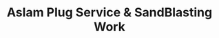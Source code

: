---
title: "Aslam Plug Service & SandBlasting Work"
url: /karachi/aslam-plug-service-und-sandblasting-work/
shop: Allgemein
---